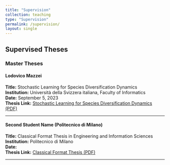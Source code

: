```yaml
---
title: "Supervision"
collection: teaching
type: "Supervision"
permalink: /supervision/
layout: single
---
```


## Supervised Theses

### Master Theses

#### Lodovico Mazzei
**Title:** Stochastic Learning for Species Diversification Dynamics  
**Institution:** Università della Svizzera italiana, Faculty of Informatics  
**Date:** September 5, 2023  
**Thesis Link:** [Stochastic Learning for Species Diversification Dynamics (PDF)](https://thesis.bul.sbu.usi.ch/theses/2193-2223Mazzei/pdf?1697548694)

---

#### Second Student Name (Politecnico di Milano)
**Title:** Classical Format Thesis in Engineering and Information Sciences  
**Institution:** Politecnico di Milano  
**Date:**  
**Thesis Link:** [Classical Format Thesis (PDF)](https://www.politesi.polimi.it/bitstream/10589/222507/5/Classical_Format_Thesis___Scuola_di_Ingegneria_Industriale_e_dell_Informazione___Politecnico_di_Milano%20%282%29.pdf)

---